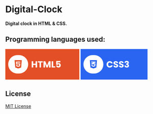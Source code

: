 # Digital-Clock
**Digital clock in HTML & CSS.**

## Programming languages used:

![HTML5](./assets/html.svg) ![CSS](./assets/css.svg)

## License

[MIT License](https://choosealicense.com/licenses/mit/)

